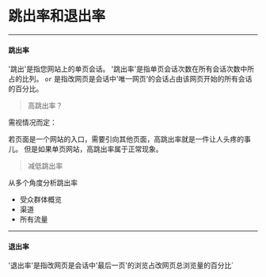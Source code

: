 # 跳出率和退出率

<hr/>

#### 跳出率

'跳出'是指您网站上的单页会话。
'跳出率'是指单页会话次数在所有会话次数中所占的比列。 `or` 是指改网页是会话中'唯一网页'的会话占由该网页开始的所有会话的百分比。

> 高跳出率？

需视情况而定：

若页面是一个网站的入口，需要引向其他页面，高跳出率就是一件让人头疼的事儿。
但是如果单页网站，高跳出率属于正常现象。

> 减低跳出率

从多个角度分析跳出率

* 受众群体概览
* 渠道
* 所有流量

<hr/>

#### 退出率

'退出率'是指改网页是会话中'最后一页'的浏览占改网页总浏览量的百分比`